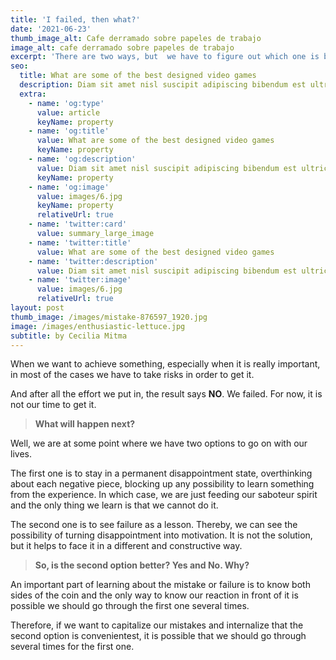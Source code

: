 ```yaml
---
title: 'I failed, then what?'
date: '2021-06-23'
thumb_image_alt: Cafe derramado sobre papeles de trabajo
image_alt: cafe derramado sobre papeles de trabajo
excerpt: 'There are two ways, but  we have to figure out which one is better.'
seo:
  title: What are some of the best designed video games
  description: Diam sit amet nisl suscipit adipiscing bibendum est ultricies integer
  extra:
    - name: 'og:type'
      value: article
      keyName: property
    - name: 'og:title'
      value: What are some of the best designed video games
      keyName: property
    - name: 'og:description'
      value: Diam sit amet nisl suscipit adipiscing bibendum est ultricies integer
      keyName: property
    - name: 'og:image'
      value: images/6.jpg
      keyName: property
      relativeUrl: true
    - name: 'twitter:card'
      value: summary_large_image
    - name: 'twitter:title'
      value: What are some of the best designed video games
    - name: 'twitter:description'
      value: Diam sit amet nisl suscipit adipiscing bibendum est ultricies integer
    - name: 'twitter:image'
      value: images/6.jpg
      relativeUrl: true
layout: post
thumb_image: /images/mistake-876597_1920.jpg
image: /images/enthusiastic-lettuce.jpg
subtitle: by Cecilia Mitma
---
```

When we want to achieve something, especially when it is really important, in most of the cases we have to take risks in order to get it.

And after all the effort we put in, the result says **NO**. We failed. For now, it is not our time to get it. 

> **What will happen next?**

Well, we are at some point where we have two options to go on with our lives.

The first one is to stay in a permanent disappointment state, overthinking about each negative piece, blocking up any possibility to learn something from ​the experience. In which case, we are just feeding our saboteur spirit and the only thing we learn is that we cannot do it.

The second one is to see failure as a lesson. Thereby, we can see the possibility of turning disappointment into motivation. It is not the solution, but it helps to face it in a different and constructive way.

> **So, is the second option better? Yes and No. Why?** 

An important part of learning about the mistake or failure is to know both sides of the coin and the only way to know our reaction in front of it is possible we should go through the first one several times.

Therefore, if we want to capitalize our mistakes and internalize that the second option is convenientest, it is possible that we should go through several times for the first one.
